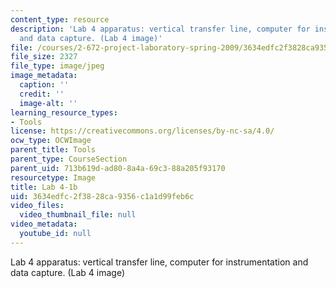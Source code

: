 ```yaml
---
content_type: resource
description: 'Lab 4 apparatus: vertical transfer line, computer for instrumentation
  and data capture. (Lab 4 image)'
file: /courses/2-672-project-laboratory-spring-2009/3634edfc2f3828ca9356c1a1d99feb6c_lab41b.jpg
file_size: 2327
file_type: image/jpeg
image_metadata:
  caption: ''
  credit: ''
  image-alt: ''
learning_resource_types:
- Tools
license: https://creativecommons.org/licenses/by-nc-sa/4.0/
ocw_type: OCWImage
parent_title: Tools
parent_type: CourseSection
parent_uid: 713b619d-ad80-8a4a-69c3-88a205f93170
resourcetype: Image
title: Lab 4-1b
uid: 3634edfc-2f38-28ca-9356-c1a1d99feb6c
video_files:
  video_thumbnail_file: null
video_metadata:
  youtube_id: null
---
```

Lab 4 apparatus: vertical transfer line, computer for instrumentation and data capture. (Lab 4 image)